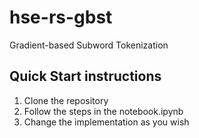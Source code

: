 # hse-rs-gbst
Gradient-based Subword Tokenization

## Quick Start instructions
1. Clone the repository
2. Follow the steps in the notebook.ipynb
3. Change the implementation as you wish
